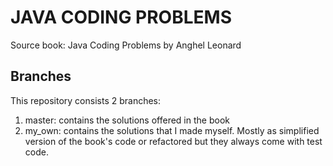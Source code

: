 # JAVA CODING PROBLEMS
Source book: Java Coding Problems by Anghel Leonard

## Branches
This repository consists 2 branches:
1. master: contains the solutions offered in the book
2. my_own: contains the solutions that I made myself. Mostly as simplified version of the book's code or refactored but they always come with test code.

